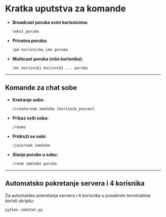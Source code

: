 # Kratka uputstva za komande

- **Broadcast poruka svim korisnicima:**
  ```
  tekst_poruke
  ```

- **Privatna poruka:**
  ```
  /pm korisnicko_ime poruka
  ```

- **Multicast poruka (više korisnika):**
  ```
  /mc korisnik1 korisnik2 ... poruka
  ```

---

## Komande za chat sobe

- **Kreiranje sobe:**
  ```
  /createroom imeSobe [korisnik_pozvan]
  ```

- **Prikaz svih soba:**
  ```
  /rooms
  ```

- **Pridruži se sobi:**
  ```
  /joinroom imeSobe
  ```

- **Slanje poruke u sobu:**
  ```
  /room imeSobe poruka
  ```

---

## Automatsko pokretanje servera i 4 korisnika

Za automatsko pokretanje servera i 4 korisnika u posebnim terminalima koristi skriptu:

```
python cmdchat.py
```